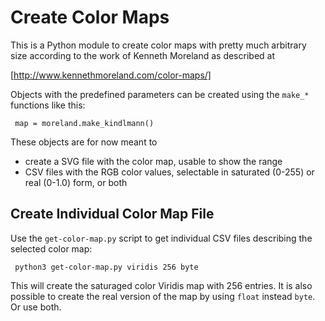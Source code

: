 Create Color Maps
=================

This is a Python module to create color maps with pretty much arbitrary size
according to the work of Kenneth Moreland as described at

[http://www.kennethmoreland.com/color-maps/]

Objects with the predefined parameters can be created using the `make_*` functions
like this:

     map = moreland.make_kindlmann()

These objects are for now meant to
- create a SVG file with the color map, usable to show the range
- CSV files with the RGB color values, selectable in saturated (0-255) or real (0-1.0) form, or both


Create Individual Color Map File
--------------------------------

Use the `get-color-map.py` script to get individual CSV files describing the selected color map:

     python3 get-color-map.py viridis 256 byte

This will create the saturaged color Viridis map with 256 entries.  It is also possible to create the
real version of the map by using `float` instead `byte`.  Or use both.
